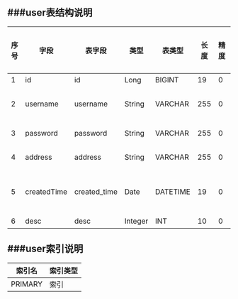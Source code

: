 ###user表结构说明
---
序号|字段|表字段|类型|表类型|长度|精度|是否必填|默认值|备注
  ---|---|---|---|---|---|---|---|---|---
1|	id|	id|	Long|	BIGINT|	19|	0|	是|	null|	   
2|	username|	username|	String|	VARCHAR|	255|	0|	否|	null|	用户名   
3|	password|	password|	String|	VARCHAR|	255|	0|	否|	null|	密码   
4|	address|	address|	String|	VARCHAR|	255|	0|	否|	null|	地址   
5|	createdTime|	created_time|	Date|	DATETIME|	19|	0|	否|	null|	创建时间   
6|	desc|	desc|	Integer|	INT|	10|	0|	否|	null|	   

###user索引说明
---
索引名|索引类型
  ---|---
PRIMARY|	索引
